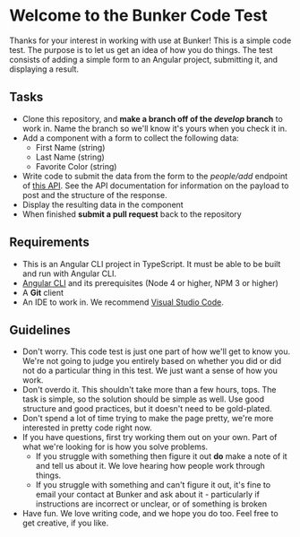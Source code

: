 # Welcome to the Bunker Code Test
Thanks for your interest in working with use at Bunker! This is a simple code test. The purpose is to let us get an idea of how you do things. The test consists of adding a simple form to an Angular project, submitting it, and displaying a result.

## Tasks
- Clone this repository, and **make a branch off of the *develop* branch** to work in. Name the branch so we'll know it's yours when you check it in.
- Add a component with a form to collect the following data:
    - First Name (string)
    - Last Name (string)
    - Favorite Color (string)
- Write code to submit the data from the form to the *people/add* endpoint of  [this API](https://bunkerdev.portal.azure-api.net/docs/services/59319e778c574311ec995ca4/operations/59319f658c574311ec995ca5). See the API documentation for information on the payload to post and the structure of the response.
- Display the resulting data in the component
- When finished **submit a pull request** back to the repository
## Requirements
- This is an Angular CLI project in TypeScript. It must be able to be built and run with Angular CLI.
- [Angular CLI](https://www.npmjs.com/package/angular-cli) and its prerequisites (Node 4 or higher, NPM 3 or higher) 
- A **Git** client
- An IDE to work in. We recommend [Visual Studio Code](https://code.visualstudio.com/).
## Guidelines
- Don't worry. This code test is just one part of how we'll get to know you. We're not going to judge you entirely based on whether you did or did not do a particular thing in this test. We just want a sense of how you work.
- Don't overdo it. This shouldn't take more than a few hours, tops. The task is simple, so the solution should be simple as well. Use good structure and good practices, but it doesn't need to be gold-plated.
- Don't spend a lot of time trying to make the page pretty, we're more interested in pretty code right now.
- If you have questions, first try working them out on your own. Part of what we're looking for is how you solve problems. 
    - If you struggle with something then figure it out **do** make a note of it and tell us about it. We love hearing how people work through things.
    - If you struggle with something and can't figure it out, it's fine to email your contact at Bunker and ask about it - particularly if instructions are incorrect or unclear, or of something is broken
- Have fun. We love writing code, and we hope you do too. Feel free to get creative, if you like.
